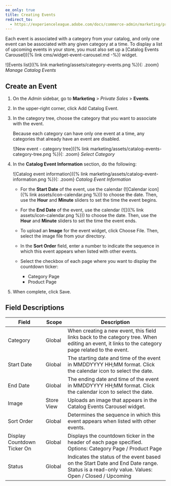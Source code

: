 ```yaml
---
ee_only: true
title: Creating Events
redirect_to:
  - https://experienceleague.adobe.com/docs/commerce-admin/marketing/promotions/events/event-create.html
---
```


Each event is associated with a category from your catalog, and only one event can be associated with any given category at a time. To display a list of upcoming events in your store, you must also set up a [Catalog Events Carousel]({% link cms/widget-event-carousel.md -%}) widget.

![Events list]({% link marketing/assets/category-events.png %}){: .zoom}
_Manage Catalog Events_

## Create an Event

1. On the _Admin_ sidebar, go to **Marketing** > _Private Sales_ > **Events**.

1. In the upper-right corner, click <span class="btn">Add Catalog Event</span>.

1. In the category tree, choose the category that you want to associate with the event.

    Because each category can have only one event at a time, any categories that already have an event are disabled.

    ![New event - category tree]({% link marketing/assets/catalog-events-category-tree.png %}){: .zoom}
    _Select Category_

1. In the **Catalog Event Information** section, do the following:

    ![Catalog event information]({% link marketing/assets/catalog-event-information.png %}){: .zoom}
    _Catalog Event Information_

   - For the **Start Date** of the event, use the calendar (![Calendar icon]({% link assets/icon-calendar.png %})) to choose the date. Then, use the **Hour** and **Minute** sliders to set the time the event begins.

   - For the **End Date** of the event, use the calendar (![]({% link assets/icon-calendar.png %})) to choose the date. Then, use the **Hour** and **Minute** sliders to set the time the event ends.

   - To upload an **Image** for the event widget, click <span class="btn">Choose File</span>. Then, select the image file from your directory.

   - In the **Sort Order** field, enter a number to indicate the sequence in which this event appears when listed with other events.

   - Select the checkbox of each page where you want to display the countdown ticker:

      - Category Page
      - Product Page

1. When complete, click <span class="btn">Save</span>.

## Field Descriptions

|Field|Scope|Description|
|--- |--- |--- |
|Category|Global|When creating a new event, this field links back to the category tree. When editing an event, it links to the category page related to the event.|
|Start Date|Global|The starting date and time of the event in MMDDYYYY HH;MM format.  Click the calendar icon to select the date.|
|End Date|Global|The ending date and time of the event in MMDDYYYY HH;MM format. Click the calendar icon to select the date.|
|Image|Store View|Uploads an image that appears in the Catalog Events Carousel widget.|
|Sort Order|Global|Determines the sequence in which this event appears when listed with other events.|
|Display Countdown Ticker On|Global|Displays the countdown ticker in the header of each page specified. Options: Category Page / Product Page|
|Status|Global|Indicates the status of the event based on the Start Date and End Date range. Status is a read-only value. Values: Open / Closed / Upcoming|
